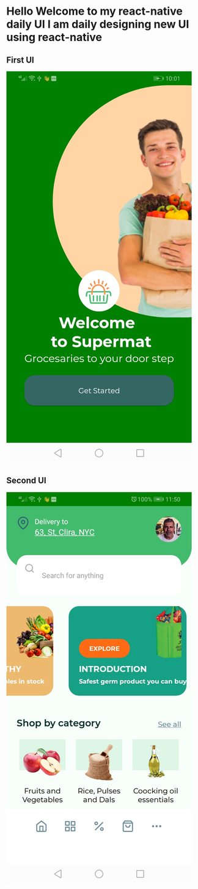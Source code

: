 # Hello Welcome to my react-native daily UI I am daily designing new UI using react-native

## First UI

![day-1 image](./assets/day1.jpg)

## Second UI


![day-1 image](./assets/day-2.jpg)

